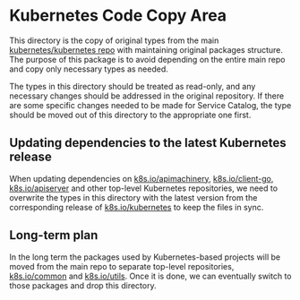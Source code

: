 # Kubernetes Code Copy Area

This directory is the copy of original types from the main 
[kubernetes/kubernetes repo](https://github.com/kubernetes/kubernetes) with 
maintaining original packages structure. The purpose of this package is to
avoid depending on the entire main repo and copy only necessary types as needed.

The types in this directory should be treated as read-only, and any necessary
changes should be addressed in the original repository. If there are some 
specific changes needed to be made for Service Catalog, the type should be moved
out of this directory to the appropriate one first.

## Updating dependencies to the latest Kubernetes release

When updating dependencies on 
[k8s.io/apimachinery](https://github.com/kubernetes/apimachinery),
[k8s.io/client-go](https://github.com/kubernetes/client-go), 
[k8s.io/apiserver](https://github.com/kubernetes/apiserver)
and other top-level Kubernetes repositories, we need to overwrite the types in
this directory with the latest version from the corresponding release of
[k8s.io/kubernetes](https://github.com/kubernetes/kubernetes) to keep the files
in sync.

## Long-term plan

In the long term the packages used by Kubernetes-based projects will be moved
from the main repo to separate top-level repositories, [k8s.io/common](https://github.com/kubernetes/common)
and [k8s.io/utils](https://github.com/kubernetes/utils). Once it is done, we can
eventually switch to those packages and drop this directory.